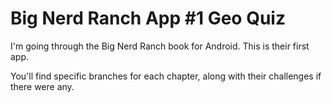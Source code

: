 # Big Nerd Ranch App \#1 Geo Quiz

I'm going through the Big Nerd Ranch book for Android. This is their first app.

You'll find specific branches for each chapter, along with their challenges if there were any.
